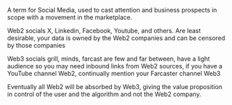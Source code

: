 A term for Social Media, used to cast attention and business prospects in scope with a movement in the marketplace.

Web2 socials X, Linkedin, Facebook, Youtube, and others.  Are least desirable, your data is owned by the Web2 companies and can be censored by those companies

Web3 socials grill, minds, farcast are few and far between, have a light audience so you may need inbound links from Web2 sources, if you have a YouTube channel Web2, continually mention your Farcaster channel Web3

Eventually all Web2 will be absorbed by Web3, giving the value proposition in control of the user and the algorithm and not the Web2 company.

